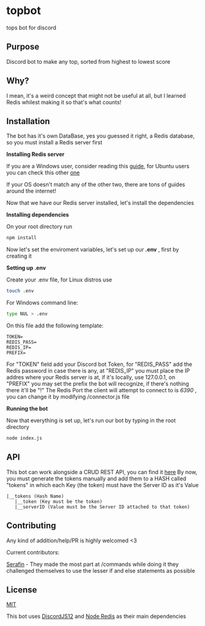 # topbot
 
tops bot for discord

## Purpose

Discord bot to make any top, sorted from highest to lowest score

## Why?

I mean, it's a weird concept that might not be useful at all, but I learned Redis whilest making it so that's what counts! 

## Installation

The bot has it's own DataBase, yes you guessed it right, a Redis database, so you must install a Redis server first

**Installing Redis server** 

If you are a Windows user, consider reading this [guide](https://riptutorial.com/redis/example/29962/installing-and-running-redis-server-on-windows), for Ubuntu users you can check this other [one](https://www.digitalocean.com/community/tutorials/how-to-install-and-secure-redis-on-ubuntu-18-04)

If your OS doesn't match any of the other two, there are tons of guides around the internet!

Now that we have our Redis server installed, let's install the dependencies

**Installing dependencies**

On your root directory run 
```bash
npm install 
```

Now let's set the enviroment variables, let's set up our **.env** , first by creating it

**Setting up .env**

Create your .env file, for Linux distros use 
```bash
touch .env
```

For Windows command line:
```bash
type NUL > .env
```

On this file add the following template:
```
TOKEN=
REDIS_PASS=
REDIS_IP=
PREFIX=
```
For "TOKEN" field add your Discord bot Token, for "REDIS_PASS" add the Redis password in case there is any, at "REDIS_IP" you must place the IP addres where your Redis server is at, if it's locally, use 127.0.0.1, on "PREFIX" you may set the prefix the bot will recognize, if there's nothing there it'll be "!"
The Redis Port the client will attempt to connect to is *6390* , you can change it by modifying /connector.js file

**Running the bot** 

Now that everything is set up, let's run our bot by typing in the root directory
```bash
node index.js
```

## API

This bot can work alongside a CRUD REST API, you can find it [here](https://github.com/Witless/topbot-rest-api)
By now, you must generate the tokens manually and add them to a HASH called "tokens" in which each Key (the token) must have the Server ID as it's Value

```
|__tokens (Hash Name)
   |__token (Key must be the token)
   |__serverID (Value must be the Server ID attached to that token)
```

## Contributing

Any kind of addition/help/PR is highly welcomed <3

Current contributors:

[Serafin](https://github.com/SerafinDelfin/) - They made the most part at /commands while doing it they challenged themselves to use the lesser if and else statements as possible

## License

[MIT](https://choosealicense.com/licenses/mit/)

This bot uses [DiscordJS12](http://discord.js.org/) and [Node Redis](https://www.npmjs.com/package/redis) as their main dependencies


